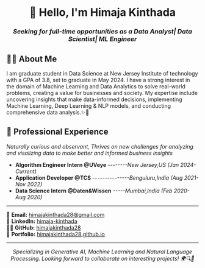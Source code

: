 
<h1 align="center"> 👋 Hello, I'm Himaja Kinthada </h1> <h3 align="center"><i> Seeking for full-time opportunities as a Data Analyst| Data Scientist| ML Engineer </i> </h3>  


<h2 align="left">👨‍💻 About Me</h2>  <p align="left"> I am graduate student in Data Science at New Jersey Institute of technology with a GPA of 3.8, set to graduate in May 2024. I have a strong interest in the domain of Machine Learning and Data Analytics to solve real-world problems, creating a value for businesses and society. My expertise include uncovering insights that make data-informed decisions, implementing Machine Learning, Deep Learning & NLP models, and conducting comprehensive data analysis.✨🔮</p>



<h2 align="left">🌌 Professional Experience</h2>  <p align="left"><i>Naturally curious and observant, Thrives on new challenges for analyzing and visalizing data to make better and informed business insights</i></p>

- **Algorithm Engineer Intern @UVeye** <i>--------New Jersey,US (Jan 2024- Current)</i>
- **Application Developer @TCS** <i>---------------Benguluru,India (Aug 2021-Nov 2022)</i>
- **Data Science Intern  @Daten&Wissen** <i>-----Mumbai,India (Feb 2020- Aug 2020)</i>
----------

📧 **Email:** [himajakinthada28@gmail.com](mailto:himajakinthada28@gmail.com)  
🔗 **LinkedIn:** [himaja-kinthada](https://www.linkedin.com/in/himaja-kinthada/)   
👨‍💻 **GitHub:** [himajakinthada28](https://github.com/himajakinthada28)    
🌟 **Portfolio:** [himajakinthada28.github.io](https://himajakinthada28.github.io/portfolio/)  

---------

<i><p align="center">Specializing in Generative AI, Machine Learning and Natural Language Processing. Looking forward to collaborate on interesting projects! 🌍🔍🌟</p></i>
